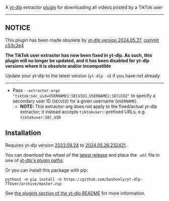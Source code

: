 A [yt-dlp](https://github.com/yt-dlp/yt-dlp) extractor [plugin](https://github.com/yt-dlp/yt-dlp#plugins) for downloading all videos posted by a TikTok user

---

## NOTICE

This plugin has been made obsolete by [yt-dlp version 2024.05.27](https://github.com/yt-dlp/yt-dlp/releases/tag/2024.05.27), [commit c53c2e4](https://github.com/yt-dlp/yt-dlp/commit/c53c2e40fde8f2e15c7c62f8ca1a5d9e90ddc079)

**The TikTok user extractor has now been fixed in yt-dlp. As such, this plugin will no longer be updated, and it has been disabled for yt-dlp versions where it is obsolete and/or incompatible**

Update your yt-dlp to the latest version (`yt-dlp -U`) if you have not already.

---

 * Pass `--extractor-args "tiktok:sec_uid=USERNAME1:SECUID1,USERNAME2:SECUID2"` to specify a secondary user ID (`SECUID`) for a given username (`USERNAME`).
	- **NOTE:** This extractor-arg does not apply to the fixed/actual yt-dlp extractor; it instead accepts `tiktokuser:`-prefixed URLs, e.g. `tiktokuser:SEC_UID`

## Installation

Requires yt-dlp version [2023.09.24](https://github.com/yt-dlp/yt-dlp/releases/tag/2023.09.24) to [2024.05.26.232421](https://github.com/yt-dlp/yt-dlp-master-builds/releases/tag/2024.05.26.232421).

You can download the wheel of the [latest release](https://github.com/bashonly/yt-dlp-TTUser/releases/latest) and place the `.whl` file in one of [yt-dlp's plugin paths](https://github.com/yt-dlp/yt-dlp#installing-plugins).

Or you can install this package with pip:
```
python3 -m pip install -U https://github.com/bashonly/yt-dlp-TTUser/archive/master.zip
```

See [the plugins section of the yt-dlp README](https://github.com/yt-dlp/yt-dlp#installing-plugins) for more information.
